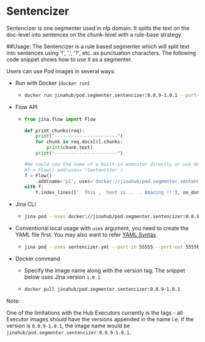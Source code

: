 # Sentencizer

Sentencizer is one segmenter used in nlp domain. It splits the text on the doc-level into sentences on the chunk-level with a rule-base strategy.

##Usage:
The Sentencizer is a rule based segmenter which will split text into sentences using '!', '.', '?', etc. as punctuation characters. The following code snippet shows how to use it as a segmenter.

Users can use Pod images in several ways:

- Run with Docker (`docker run`)
  - ```bash
    docker run jinahub/pod.segmenter.sentencizer:0.0.9-1.0.1 --port-in 55555 --port-out 55556
    ```
    
- Flow API
  - ```python
    from jina.flow import Flow
      
    def print_chunks(req):
        print("-----------------------")
        for chunk in req.docs[0].chunks:
            print(chunk.text)
        print("-----------------------")
    
    #We could use the name of a built-in executor directly or use docker image.
    #f = Flow().add(uses='!Sentencizer')
    f = Flow()
        .add(name='p1', uses='docker://jinahub/pod.segmenter.sentencizer:0.0.9-1.0.1', port_in=55555, port_out=55556)
    with f:
        f.index_lines(['  This ,  text is...  . Amazing !!'], on_done=print_chunks)
    ```
    
- Jina CLI
  - ```bash
    jina pod --uses docker://jinahub/pod.segmenter.sentencizer:0.0.9-1.0.1 --port-in 55555 --port-out 55556
    ```
    
- Conventional local usage with `uses` argument, you need to create the YAML file first. You may also want to refer [YAML Syntax](https://docs.jina.ai/chapters/yaml/executor.html).
  - ```bash
    jina pod --uses sentencizer.yml --port-in 55555 --port-out 55556
    ```
    
- Docker command

  - Specify the image name along with the version tag. The snippet below uses Jina version `1.0.1`

  - ```bash
    docker pull jinahub/pod.segmenter.sentencizer:0.0.9-1.0.1
    ```
   
 Note:
 
 One of the limitations with the Hub Executors currently is the tags - all Executor images should have the versions appended in the name i.e.
 if the version is `0.0.9-1.0.1`, the image name would be `jinahub/pod.segmenter.sentencizer:0.0.9-1.0.1`.
   
